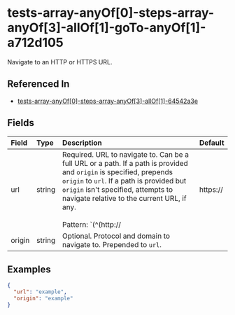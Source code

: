 
# tests-array-anyOf[0]-steps-array-anyOf[3]-allOf[1]-goTo-anyOf[1]-a712d105

Navigate to an HTTP or HTTPS URL.

## Referenced In

- [tests-array-anyOf[0]-steps-array-anyOf[3]-allOf[1]-64542a3e](/docs/references/schemas/tests-array-anyof-0--steps-array-anyof-3--allof-1--64542a3e)

## Fields

Field | Type | Description | Default
:-- | :-- | :-- | :--
url | string | Required. URL to navigate to. Can be a full URL or a path. If a path is provided and `origin` is specified, prepends `origin` to `url`. If a path is provided but `origin` isn't specified, attempts to navigate relative to the current URL, if any.<br/><br/>Pattern: `(^(http://|https://|/).*|\$[A-Za-z0-9_]+)` | 
origin | string | Optional. Protocol and domain to navigate to. Prepended to `url`. | 

## Examples

```json
{
  "url": "example",
  "origin": "example"
}
```

